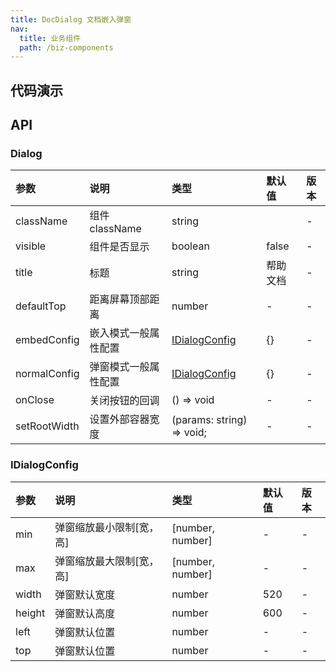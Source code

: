 ```yaml
---
title: DocDialog 文档嵌入弹窗
nav:
  title: 业务组件
  path: /biz-components
---
```


## 代码演示

<!-- prettier-ignore -->
<code src="./demo/DocDialogDemo.tsx" title="基本" description="点击 Help 按钮打开 Dialog。"></code>

## API

### Dialog

| 参数 | 说明 | 类型 | 默认值 | 版本 |
| :-- | :-- | :-- | :-- | :-- |
| className | 组件 className | string |  | - |
| visible | 组件是否显示 | boolean | false | - |
| title | 标题 | string | 帮助文档 | - |
| defaultTop | 距离屏幕顶部距离 | number | - | - |
| embedConfig | 嵌入模式一般属性配置 | [IDialogConfig](doc-dialog#IDialogConfig) | {} | - |
| normalConfig | 弹窗模式一般属性配置 | [IDialogConfig](doc-dialog#IDialogConfig) | {} | - |
| onClose | 关闭按钮的回调 | () => void | - | - |
| setRootWidth | 设置外部容器宽度 | (params: string) => void; | - | - |

### IDialogConfig

| 参数   | 说明                     | 类型             | 默认值 | 版本 |
| :----- | :----------------------- | :--------------- | :----- | :--- |
| min    | 弹窗缩放最小限制[宽，高] | [number, number] | -      | -    |
| max    | 弹窗缩放最大限制[宽，高] | [number, number] | -      | -    |
| width  | 弹窗默认宽度             | number           | 520    | -    |
| height | 弹窗默认高度             | number           | 600    | -    |
| left   | 弹窗默认位置             | number           | -      | -    |
| top    | 弹窗默认位置             | number           | -      | -    |
